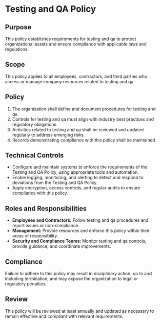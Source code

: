 # Testing and QA Policy

## Purpose

This policy establishes requirements for testing and qa to protect organizational assets and ensure compliance with applicable laws and regulations.

## Scope

This policy applies to all employees, contractors, and third parties who access or manage company resources related to testing and qa.

## Policy

1. The organization shall define and document procedures for testing and qa.
2. Controls for testing and qa must align with industry best practices and regulatory obligations.
3. Activities related to testing and qa shall be reviewed and updated regularly to address emerging risks.
4. Records demonstrating compliance with this policy shall be maintained.

## Technical Controls

- Configure and maintain systems to enforce the requirements of the Testing and QA Policy, using appropriate tools and automation.
- Enable logging, monitoring, and alerting to detect and respond to deviations from the Testing and QA Policy.
- Apply encryption, access controls, and regular audits to ensure compliance with this policy.

## Roles and Responsibilities

- **Employees and Contractors:** Follow testing and qa procedures and report issues or non-compliance.
- **Management:** Provide resources and enforce this policy within their areas of responsibility.
- **Security and Compliance Teams:** Monitor testing and qa controls, provide guidance, and coordinate improvements.

## Compliance

Failure to adhere to this policy may result in disciplinary action, up to and including termination, and may expose the organization to legal or regulatory penalties.

## Review

This policy will be reviewed at least annually and updated as necessary to remain effective and compliant with relevant requirements.
